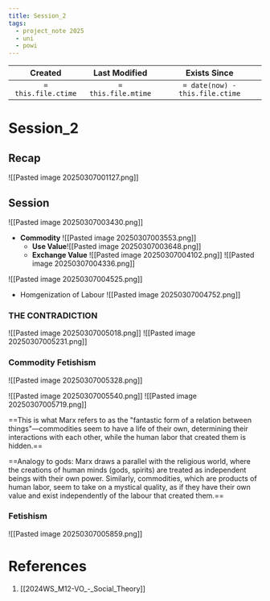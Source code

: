 ```yaml
---
title: Session_2
tags:
  - project_note 2025
  - uni
  - powi
---
```

|     Created      |  Last Modified   |       Exists Since        |
|:----------------:|:----------------:|:----------------:|
| `= this.file.ctime` | `= this.file.mtime` | `= date(now) - this.file.ctime`|

# Session_2
## Recap
![[Pasted image 20250307001127.png]]
## Session
![[Pasted image 20250307003430.png]]
- **Commodity** ![[Pasted image 20250307003553.png]]
	- **Use Value**![[Pasted image 20250307003648.png]]
	- **Exchange Value** ![[Pasted image 20250307004102.png]]
	![[Pasted image 20250307004336.png]]

![[Pasted image 20250307004525.png]]
- Homgenization of Labour ![[Pasted image 20250307004752.png]]
### THE CONTRADICTION
![[Pasted image 20250307005018.png]]
![[Pasted image 20250307005231.png]]
### Commodity Fetishism
![[Pasted image 20250307005328.png]]

![[Pasted image 20250307005540.png]]
![[Pasted image 20250307005719.png]]

==This is what Marx refers to as the "fantastic form of a relation between things"—commodities seem to have a life of their own, determining their interactions with each other, while the human labor that created them is hidden.==

==Analogy to gods: Marx draws a parallel with the religious world, where the creations of human minds (gods, spirits) are treated as independent beings with their own power. Similarly, commodities, which are products of human labor, seem to take on a mystical quality, as if they have their own value and exist independently of the labour that created them.==

### Fetishism
![[Pasted image 20250307005859.png]]

# References

1. [[2024WS_M12-VO_-_Social_Theory]]